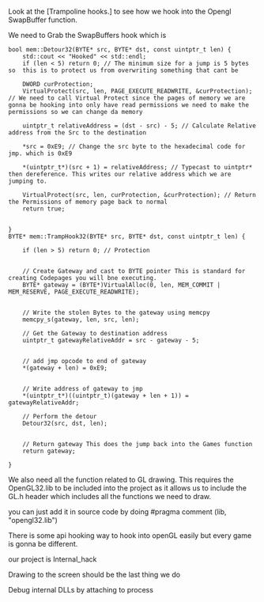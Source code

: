 

Look at the [Trampoline hooks.]  to see how we hook into the Opengl SwapBuffer function.




We need to Grab the SwapBuffers hook which is


```
bool mem::Detour32(BYTE* src, BYTE* dst, const uintptr_t len) {
	std::cout << "Hooked" << std::endl;
	if (len < 5) return 0; // The minimum size for a jump is 5 bytes so  this is to protect us from overwriting something that cant be

	DWORD curProtection; 
	VirtualProtect(src, len, PAGE_EXECUTE_READWRITE, &curProtection); // We need to call Virtual Protect since the pages of memory we are gonna be hooking into only have read permissions we need to make the permissions so we can change da memory

	uintptr_t relativeAddress = (dst - src) - 5; // Calculate Relative address from the Src to the destination 

	*src = 0xE9; // Change the src byte to the hexadecimal code for jmp. which is 0xE9

	*(uintptr_t*)(src + 1) = relativeAddress; // Typecast to uintptr* then dereference. This writes our relative address which we are jumping to.

	VirtualProtect(src, len, curProtection, &curProtection); // Return the Permissions of memory page back to normal 
	return true;

	
}
BYTE* mem::TrampHook32(BYTE* src, BYTE* dst, const uintptr_t len) {

	if (len > 5) return 0; // Protection


	// Create Gateway and cast to BYTE pointer This is standard for creating Codepages you will bne executing.
	BYTE* gateway = (BYTE*)VirtualAlloc(0, len, MEM_COMMIT | MEM_RESERVE, PAGE_EXECUTE_READWRITE);


	// Write the stolen Bytes to the gateway using memcpy
	memcpy_s(gateway, len, src, len);

	// Get the Gateway to destination address
	uintptr_t gatewayRelativeAddr = src - gateway - 5;


	// add jmp opcode to end of gateway
	*(gateway + len) = 0xE9;


	// Write address of gateway to jmp
	*(uintptr_t*)((uintptr_t)(gateway + len + 1)) = gatewayRelativeAddr;

	// Perform the detour
	Detour32(src, dst, len);


	// Return gateway This does the jump back into the Games function
	return gateway;

}
```



We also need all the function related to GL drawing. This requires the OpenGL32.lib to be included into the project as it allows us to include the GL.h header which includes all the functions we need to draw.

you can just add it in source code by doing #pragma comment (lib, "opengl32.lib")


There is some api hooking way to hook into openGL easily but every game is gonna be different. 

our project is Internal_hack


Drawing to the screen should be the last thing we do


Debug internal DLLs by attaching to process

